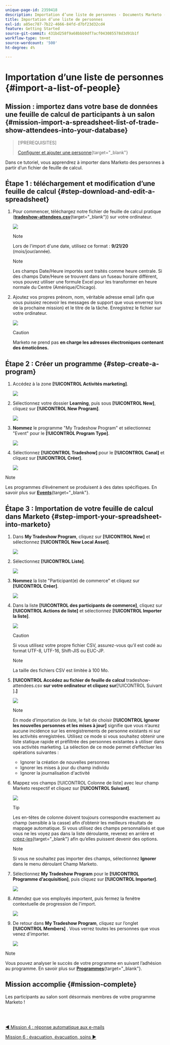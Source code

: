 ```yaml
---
unique-page-id: 2359418
description: Importation d’une liste de personnes - Documents Marketo - Documentation du produit
title: Importation d’une liste de personnes
exl-id: a85ec787-7b22-4666-84fd-d7bf23d32cd4
feature: Getting Started
source-git-commit: 431bd258f9a68bbb9df7acf043085578d3d91b1f
workflow-type: tm+mt
source-wordcount: '500'
ht-degree: 4%

---
```


# Importation d’une liste de personnes {#import-a-list-of-people}

## Mission : importez dans votre base de données une feuille de calcul de participants à un salon {#mission-import-a-spreadsheet-list-of-trade-show-attendees-into-your-database}

>[!PREREQUISITES]
>
>[Configurer et ajouter une personne](/help/marketo/getting-started/quick-wins/get-set-up-and-add-a-person.md){target="_blank"}

Dans ce tutoriel, vous apprendrez à importer dans Marketo des personnes à partir d’un fichier de feuille de calcul.

## Étape 1 : téléchargement et modification d’une feuille de calcul {#step-download-and-edit-a-spreadsheet}

1. Pour commencer, téléchargez notre fichier de feuille de calcul pratique ([**tradeshow-attendees.csv**](/help/marketo/getting-started/assets/tradeshow-attendees.csv){target="_blank"}) sur votre ordinateur.

   ![](assets/import-a-list-of-people-1.png)

   >[!NOTE]
   >
   >Lors de l&#39;import d&#39;une date, utilisez ce format : **9/21/20** (mois/jour/année).

   >[!NOTE]
   >
   >Les champs Date/Heure importés sont traités comme heure centrale. Si des champs Date/Heure se trouvent dans un fuseau horaire différent, vous pouvez utiliser une formule Excel pour les transformer en heure normale du Centre (Amérique/Chicago).

1. Ajoutez vos propres prénom, nom, véritable adresse email (afin que vous puissiez recevoir les messages de support que vous enverrez lors de la prochaine mission) et le titre de la tâche. Enregistrez le fichier sur votre ordinateur.

   ![](assets/import-a-list-of-people-2.png)

   >[!CAUTION]
   >
   >Marketo ne prend pas **en charge les adresses électroniques contenant des émoticônes.**

## Étape 2 : Créer un programme {#step-create-a-program}

1. Accédez à la zone **[!UICONTROL Activités marketing]**.

   ![](assets/import-a-list-of-people-3.png)

1. Sélectionnez votre dossier **Learning**, puis sous **[!UICONTROL New]**, cliquez sur **[!UICONTROL New Program]**.

   ![](assets/import-a-list-of-people-4.png)

1. **Nommez** le programme &quot;My Tradeshow Program&quot; et sélectionnez &quot;Event&quot; pour le **[!UICONTROL Program Type]**.

   ![](assets/import-a-list-of-people-5.png)

1. Sélectionnez **[!UICONTROL Tradeshow]** pour le **[!UICONTROL Canal]** et cliquez sur **[!UICONTROL Créer]**.

   ![](assets/import-a-list-of-people-6.png)

>[!NOTE]
>
>Les programmes d’événement se produisent à des dates spécifiques. En savoir plus sur [**Events**](/help/marketo/product-docs/demand-generation/events/understanding-events/understanding-event-programs.md){target="_blank"}.

## Étape 3 : Importation de votre feuille de calcul dans Marketo {#step-import-your-spreadsheet-into-marketo}

1. Dans **My Tradeshow Program**, cliquez sur **[!UICONTROL New]** et sélectionnez **[!UICONTROL New Local Asset]**.

   ![](assets/import-a-list-of-people-7.png)

1. Sélectionnez **[!UICONTROL Liste]**.

   ![](assets/import-a-list-of-people-8.png)

1. **Nommez** la liste &quot;Participant(e) de commerce&quot; et cliquez sur **[!UICONTROL Créer]**.

   ![](assets/import-a-list-of-people-9.png)

1. Dans la liste **[!UICONTROL des participants de commerce]**, cliquez sur **[!UICONTROL Actions de liste]** et sélectionnez **[!UICONTROL Importer la liste]**.

   ![](assets/import-a-list-of-people-10.png)

   >[!CAUTION]
   >
   >Si vous utilisez votre propre fichier CSV, assurez-vous qu’il est codé au format UTF-8, UTF-16, Shift-JIS ou EUC-JP.

   >[!NOTE]
   >
   >La taille des fichiers CSV est limitée à 100 Mo.

1. **[!UICONTROL Accédez au fichier de feuille de calcul** tradeshow-attendees.csv **sur votre ordinateur et cliquez sur**[!UICONTROL  Suivant ]**.]**

   ![](assets/import-a-list-of-people-11.png)

   >[!NOTE]
   >
   >En mode d’importation de liste, le fait de choisir **[!UICONTROL Ignorer les nouvelles personnes et les mises à jour]** signifie que vous n’aurez aucune incidence sur les enregistrements de personne existants ni sur les activités enregistrées. Utilisez ce mode si vous souhaitez obtenir une liste statique rapide et préfiltrée des personnes existantes à utiliser dans vos activités marketing. La sélection de ce mode permet d’effectuer les opérations suivantes :
   >
   > * Ignorer la création de nouvelles personnes
   > * Ignorer les mises à jour du champ individu
   > * Ignorer la journalisation d&#39;activité

1. Mappez vos champs [!UICONTROL Colonne de liste] avec leur champ Marketo respectif et cliquez sur **[!UICONTROL Suivant]**.

   ![](assets/import-a-list-of-people-12.png)

   >[!TIP]
   >
   >Les en-têtes de colonne doivent toujours correspondre exactement au champ (sensible à la casse) afin d’obtenir les meilleurs résultats de mappage automatique. Si vous utilisez des champs personnalisés et que vous ne les voyez pas dans la liste déroulante, revenez en arrière et [créez-les](/help/marketo/product-docs/administration/field-management/create-a-custom-field-in-marketo.md){target="_blank"} afin qu’elles puissent devenir des options.

   >[!NOTE]
   >
   >Si vous ne souhaitez pas importer des champs, sélectionnez **Ignorer** dans le menu déroulant Champ Marketo.

1. Sélectionnez **My Tradeshow Program** pour le **[!UICONTROL Programme d’acquisition]**, puis cliquez sur **[!UICONTROL Importer]**.

   ![](assets/import-a-list-of-people-13.png)

1. Attendez que vos employés importent, puis fermez la fenêtre contextuelle de progression de l&#39;import.

   ![](assets/import-a-list-of-people-14.png)

1. De retour dans **My Tradeshow Program**, cliquez sur l’onglet **[!UICONTROL Members]** . Vous verrez toutes les personnes que vous venez d&#39;importer.

   ![](assets/import-a-list-of-people-15.png)

>[!NOTE]
>
>Vous pouvez analyser le succès de votre programme en suivant l’adhésion au programme. En savoir plus sur [**Programmes**](/help/marketo/product-docs/core-marketo-concepts/programs/creating-programs/understanding-programs.md){target="_blank"}.

## Mission accomplie {#mission-complete}

Les participants au salon sont désormais membres de votre programme Marketo !

<br> 

[◄ Mission 4 : réponse automatique aux e-mails](/help/marketo/getting-started/quick-wins/email-auto-response.md)

[Mission 6 : évacuation, évacuation, soins ►](/help/marketo/getting-started/quick-wins/drip-drip-nurture.md)
